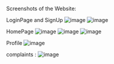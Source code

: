Screenshots of the Website:

LoginPage and SignUp
![image](https://github.com/Abhinav1341/ByteHunt_website/assets/115495568/2266c53b-7ee7-42fb-8d2f-22e68c77bce1)
![image](https://github.com/Abhinav1341/ByteHunt_website/assets/115495568/ad6f4a89-9a37-42f3-978b-4319cc1c7e97)

HomePage
![image](https://github.com/Abhinav1341/ByteHunt_website/assets/115495568/9759e285-38fb-4e97-a3de-e07a833dccc1)
![image](https://github.com/Abhinav1341/ByteHunt_website/assets/115495568/330fb602-4d9f-4133-88e6-4c21ae3bbcf5)
![image](https://github.com/Abhinav1341/ByteHunt_website/assets/115495568/852b9dd4-ac04-4f33-9538-6ba8100dbbb4)

Profile
![image](https://github.com/Abhinav1341/ByteHunt_website/assets/115495568/45f832ea-09ed-4d64-b4ca-3fb2e053f65b)

complaints : 
![image](https://github.com/dev04sa/Student_Council_NITP/assets/129666293/6d8028f0-807a-4fd1-b19d-6d2ef907900e)






